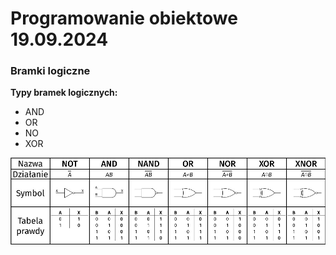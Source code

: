 # Programowanie obiektowe 19.09.2024


### Bramki logiczne

**Typy bramek logicznych:**
- AND
- OR
- NO
- XOR

![image](tak.jpg)


